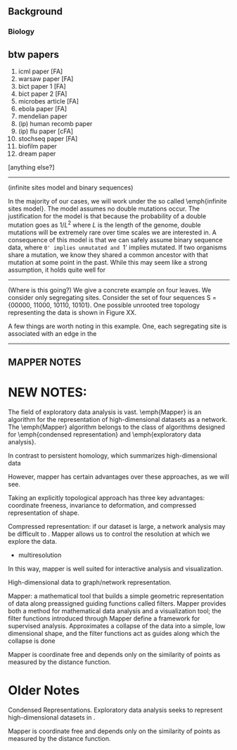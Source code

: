 ## Background

### Biology

btw papers
----------
1. icml paper [FA]
2. warsaw paper [FA]
3. bict paper 1 [FA]
4. bict paper 2 [FA]
5. microbes article [FA]
6. ebola paper [FA]
7. mendelian paper
8. (ip) human recomb paper
9. (ip) flu paper [cFA]
10. stochseq paper [FA]
11. biofilm paper
12. dream paper

[anything else?]


-----------------------------------------------------

(infinite sites model and binary sequences)

In the majority of our cases, we will work under the so called \emph{infinite sites model}.
The model assumes no double mutations occur.
The justification for the model is that because the probability of a double mutation goes as $1/L^2$ where $L$ is the length of the genome, double mutations will be extremely rare over time scales we are interested in.
A consequence of this model is that we can safely assume binary sequence data, where `0' implies unmutated and `1' implies mutated.
If two organisms share a mutation, we know they shared a common ancestor with that mutation at some point in the past.
While this may seem like a strong assumption, it holds quite well for 

------------------------------------------------------

(Where is this going?)
We give a concrete example on four leaves.
We consider only segregating sites.
Consider the set of four sequences S = {00000, 11000, 10110, 10101}.
One possible unrooted tree topology representing the data is shown in Figure XX.

A few things are worth noting in this example.
One, each segregating site is associated with an edge in the 


------------------------------------------------------------------

## MAPPER NOTES
# NEW NOTES:

The field of exploratory data analysis is vast.
\emph{Mapper} is an algorithm for the representation of high-dimensional datasets as a network.
The \emph{Mapper} algorithm belongs to the class of algorithms designed for \emph{condensed representation} and \emph{exploratory data analysis}.

In contrast to persistent homology, which summarizes high-dimensional data 


However, mapper has certain advantages over these approaches, as we will see.

Taking an explicitly topological approach has three key advantages: coordinate freeness, invariance to deformation, and compressed representation of shape.

Compressed representation: if our dataset is large, a network analysis may be difficult to .
Mapper allows us to control the resolution at which we explore the data.
* multiresolution


In this way, mapper is well suited for interactive analysis and visualization.

High-dimensional data to graph/network representation.


Mapper: a mathematical tool that builds a simple geometric representation of data along preassigned guiding functions called filters. Mapper provides both a method for mathematical data analysis and a visualization tool; the filter functions introduced through Mapper define a framework for supervised analysis. Approximates a collapse of the data into a simple, low dimensional shape, and the filter functions act as guides along which the collapse is done


Mapper is coordinate free and depends only on the similarity of points as measured by the distance function.


# Older Notes

Condensed Representations.
Exploratory data analysis seeks to represent high-dimensional datasets in .

Mapper is coordinate free and depends only on the similarity of points as measured by the distance function.
